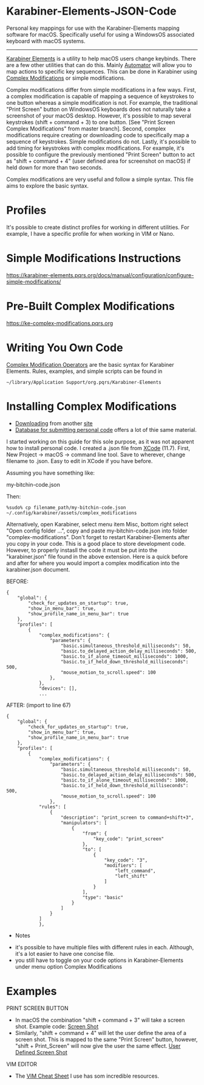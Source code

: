 # Karabiner-Elements-JSON-Code
Personal key mappings for use with the Karabiner-Elements mapping software for macOS. Specifically useful for using a WindowsOS associated keyboard with macOS systems.

---------

[Karabiner Elements](https://karabiner-elements.pqrs.org) is a utility to help macOS users change keybinds. There are a few other utilities that can do this. Mainly [Automator](https://support.apple.com/guide/automator/welcome/mac) will allow you to map actions to specific key sequences. This can be done in Karabiner using [Complex Modifications](https://ke-complex-modifications.pqrs.org) or simple modifications. 

Complex modifications differ from simple modifications in a few ways. First, a complex modification is capable of mapping a sequence of keystrokes to one button whereas a simple modification is not. For example, the traditional "Print Screen" button on WindowsOS keyboards does not naturally take a screenshot of your macOS desktop. However, it's possible to map several keystrokes (shift + command + 3) to one button. [See "Print Screen Complex Modifications" from master branch]. Second, complex modifications require creating or downloading code to specifically map a sequence of keystrokes. Simple modifications do not. Lastly, it's possible to add timing for keystrokes with complex modifications. For example, it's possible to configure the previously mentioned "Print Screen" button to act as "shift + command + 4" (user defined area for screenshot on macOS) if held down for more than two seconds. 

Complex modifications are very useful and follow a simple syntax. This file aims to explore the basic syntax.

# Profiles

It's possible to create distinct profiles for working in different utilities. For example, I have a specific profile for when working in VIM or Nano. 

# Simple Modifications Instructions

https://karabiner-elements.pqrs.org/docs/manual/configuration/configure-simple-modifications/

# Pre-Built Complex Modifications

https://ke-complex-modifications.pqrs.org

# Writing You Own Code

[Complex Modification Operators](https://karabiner-elements.pqrs.org/docs/json/complex-modifications-manipulator-definition/) are the basic syntax for Karabiner Elements. Rules, examples, and simple scripts can be found in 

~~~~~~~~~~~~~~
~/library/Application Support/org.pqrs/Karabiner-Elements
~~~~~~~~~~~~~~

# Installing Complex Modifications

- [Downloading](https://karabiner-elements.pqrs.org/docs/manual/configuration/configure-complex-modifications/) from another [site](https://ke-complex-modifications.pqrs.org)
- [Database for submitting personal code](https://github.com/pqrs-org/KE-complex_modifications) offers a lot of thie same material.

I started working on this guide for this sole purpose, as it was not apparent how to install personal code. I created a .json file from [XCode](https://developer.apple.com/xcode/) (11.7). First, New Project -> macOS -> command line tool. Save to wherever, change filename to .json. Easy to edit in XCode if you have before.

Assuming you have something like:

my-bitchin-code.json

Then:
~~~~~~~~~~~~~~~
%sudo% cp filename_path/my-bitchin-code.json ~/.config/karabiner/assets/complex_modifications
~~~~~~~~~~~~~~~
Alternatively, open Karabiner, select menu item Misc, bottom right select "Open config folder ...", copy and paste my-bitchin-code.json into folder "complex-modifications". Don't forget to restart Karabiner-Elements after you copy in your code. This is a good place to store development code. However, to properly instasll the code it must be put into the "karabiner.json" file found in the above extension. Here is a quick before and after for where you would import a complex modification into the karabiner.json document.

BEFORE:
~~~~~~~~~~~~~~~~~~
{
    "global": {
        "check_for_updates_on_startup": true,
        "show_in_menu_bar": true,
        "show_profile_name_in_menu_bar": true
    },
    "profiles": [
        {
            "complex_modifications": {
                "parameters": {
                    "basic.simultaneous_threshold_milliseconds": 50,
                    "basic.to_delayed_action_delay_milliseconds": 500,
                    "basic.to_if_alone_timeout_milliseconds": 1000,
                    "basic.to_if_held_down_threshold_milliseconds": 500,
                    "mouse_motion_to_scroll.speed": 100
                },
            },
            "devices": [],
            ...
~~~~~~~~~~~~~~~~~~
AFTER: (import to line 67)
~~~~~
{
    "global": {
        "check_for_updates_on_startup": true,
        "show_in_menu_bar": true,
        "show_profile_name_in_menu_bar": true
    },
    "profiles": [
        {
            "complex_modifications": {
                "parameters": {
                    "basic.simultaneous_threshold_milliseconds": 50,
                    "basic.to_delayed_action_delay_milliseconds": 500,
                    "basic.to_if_alone_timeout_milliseconds": 1000,
                    "basic.to_if_held_down_threshold_milliseconds": 500,
                    "mouse_motion_to_scroll.speed": 100
                },
            "rules": [
                {
                    "description": "print_screen to command+shift+3",
                    "manipulators": [
                        {
                            "from": {
                                "key_code": "print_screen"
                            },
                            "to": [
                                {
                                    "key_code": "3",
                                    "modifiers": [
                                        "left_command",
                                        "left_shift"
                                    ]
                                }
                            ],
                            "type": "basic"
                        }
                    ]
                }
            ]
            },
~~~~~

* Notes
- it's possible to have multiple files with different rules in each. Although, it's a lot easier to have one concise file. 
- you still have to toggle on your code options in Karabiner-Elements under menu option Complex Modifications

# Examples

PRINT SCREEN BUTTON
- In macOS the combination "shift + command + 3" will take a screen shot. Example code: [Screen Shot]( ... )
- Similarly, "shift + command + 4" will let the user define the area of a screen shot. This is mapped to the same "Print Screen" button, however, "shift + Print_Screen" will now give the user the same effect. [User Defined Screen Shot]( ... )

VIM EDITOR
- The [VIM Cheat Sheet](https://www.worldtimzone.com/res/vi.html) I use has som incredible resources. 
